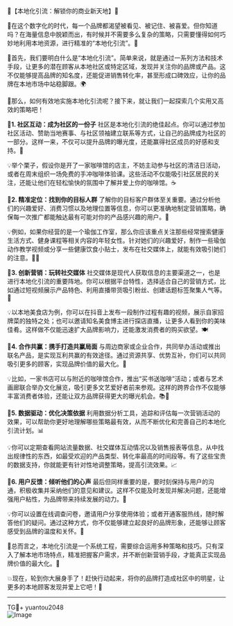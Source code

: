 🎉【本地化引流：解锁你的商业新天地】🎉

🌟在这个数字化的时代，每一个品牌都渴望被看见、被记住、被喜爱。但你知道吗？在海量信息中脱颖而出，有时候并不需要多么复杂的策略，只需要懂得如何巧妙地利用本地资源，进行精准的“本地化引流”。🚀

🌈首先，我们要明白什么是“本地化引流”。简单来说，就是通过一系列方法和技术手段，让更多的潜在顾客从本地社区或特定区域，发现并关注你的品牌或产品。这不仅能够提高品牌的知名度，还能促进销售转化率，甚至形成口碑效应，让你的品牌在本地市场中站稳脚跟。🌍

💼那么，如何有效地实施本地化引流呢？接下来，就让我们一起探索几个实用又高效的策略吧！

🌈**1. 社区互动：成为社区的一份子**
社区是本地化引流的绝佳起点。你可以通过参加社区活动、赞助当地赛事、与社区领袖建立联系等方式，让自己的品牌成为社区的一部分。这样一来，不仅可以提升品牌的曝光度，还能赢得社区成员的好感和支持。🤝

💡举个栗子，假设你是开了一家咖啡馆的店主，不妨主动参与社区的清洁日活动，或者在周末组织一场免费的手冲咖啡体验课。这些活动不仅能吸引社区居民的关注，还能让他们在轻松愉快的氛围中了解并爱上你的咖啡馆。☕️

🌈**2. 精准定位：找到你的目标人群**
了解你的目标客户群体至关重要。通过分析他们的兴趣爱好、消费习惯以及地理位置等信息，你可以更准确地制定营销策略，确保每一次推广都能触达最有可能对你的产品感兴趣的用户。🎯

💡例如，如果你经营的是一个瑜伽工作室，那么你应该重点关注那些经常搜索健康生活方式、健身课程等相关内容的年轻女性。针对她们的兴趣爱好，制作一些瑜伽动作教学视频或分享一些健康饮食小贴士，发布在社交媒体上，就能有效吸引她们的注意。🧘‍♀️

🌈**3. 创新营销：玩转社交媒体**
社交媒体是现代人获取信息的主要渠道之一，也是进行本地化引流的重要阵地。你可以根据平台特性，选择适合自己的营销方式，比如通过短视频展示产品特色、利用直播带货吸引粉丝、创建话题标签聚集人气等。📸

💡以本地美食店为例，你可以在抖音上发布一段制作过程有趣的视频，展示自家招牌菜的独特之处；也可以邀请知名美食博主进行探店直播，让更多人看到你的美味佳肴。这样做不仅能迅速扩大品牌影响力，还能激发消费者的购买欲望。🍽️

🌈**4. 合作共赢：携手打造共赢局面**
与周边商家或企业合作，共同举办活动或推出联名产品，是实现互利共赢的有效途径。通过资源共享、优势互补，你们可以共同吸引更多的顾客，实现品牌价值的最大化。🤝

💡比如，一家书店可以与附近的咖啡馆合作，推出“买书送咖啡”活动；或者与艺术画廊联合举办文化展览，吸引更多文艺爱好者前来参观。这样的跨界合作不仅能够丰富消费者体验，还能让双方品牌获得更大的曝光机会。📚🎨

🌈**5. 数据驱动：优化决策依据**
利用数据分析工具，追踪和评估每一次营销活动的效果，可以帮助你更好地理解哪些策略最有效，从而不断优化和完善自己的本地化引流计划。📊

💡你可以定期查看网站流量数据、社交媒体互动情况以及销售报表等信息，从中找出规律性的东西，如最受欢迎的产品类型、转化率最高的时间段等。有了这些宝贵的数据支持，你就能更有针对性地调整策略，提高引流效果。📈

🌈**6. 用户反馈：倾听他们的心声**
最后但同样重要的是，要时刻保持与用户的沟通，积极收集并采纳他们的意见和建议。这样不仅能及时发现并解决问题，还能增强用户粘性，为品牌带来持续发展的动力。💬

💡你可以设置在线调查问卷，邀请用户分享使用体验；或者开通客服热线，随时解答他们的疑问。通过这种方式，你不仅能够建立起良好的品牌形象，还能够让顾客感受到品牌的温度和关怀。💌

🌈总而言之，本地化引流是一个系统工程，需要综合运用多种策略和技巧。只有深入了解本地市场特点，精准把握客户需求，并不断创新营销手段，才能真正实现品牌价值的最大化。🌟

💥现在，轮到你大展身手了！赶快行动起来，将你的品牌打造成社区中的明星，让更多的本地顾客发现并爱上它吧！🚀

---
TG💪+ yuantou2048  
![Image](https://github.com/user-attachments/assets/42a5a4a5-fea9-4a1d-8aa0-73e57e430cca)